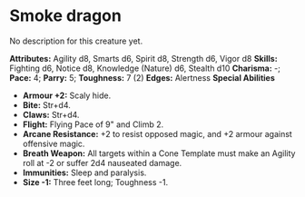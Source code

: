 # Smoke dragon

No description for this creature yet.

**Attributes:** Agility d8, Smarts d6, Spirit d8, Strength d6, Vigor d8
**Skills:** Fighting d6, Notice d8, Knowledge (Nature) d6, Stealth d10
**Charisma:** -; **Pace:** 4; **Parry:** 5; **Toughness:** 7 (2)
**Edges:** Alertness
**Special Abilities**

- **Armour +2:** Scaly hide.
- **Bite:** Str+d4.
- **Claws:** Str+d4.
- **Flight:** Flying Pace of 9" and Climb 2.
- **Arcane Resistance:** +2 to resist opposed magic, and +2 armour
against offensive magic.
- **Breath Weapon:** All targets within a Cone Template must make an
Agility roll at -2 or suffer 2d4 nauseated damage.
- **Immunities:** Sleep and paralysis.
- **Size -1:** Three feet long; Toughness -1.
